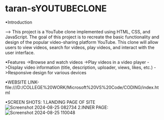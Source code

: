 # taran-sYOUTUBECLONE
•Introduction

--> This project is a YouTube clone implemented using HTML, CSS, and JavaScript. The goal of this project is to recreate the basic functionality and design of the popular video-sharing platform YouTube. This clone will allow users to view videos, search for videos, play videos, and interact with the user interface.


•Features
->Browse and watch videos
->Play videos in a video player
->Display video information (title, description, uploader, views, likes, etc.)
->Responsive design for various devices

•WEBSITE LINK-file:///D:/COLLEGE%20WORK/Microsoft%20VS%20Code/CODING/index.html

•SCREEN SHOTS:
1.LANDING PAGE OF SITE
![Screenshot 2024-08-25 082734](https://github.com/user-attachments/assets/4db7684c-6e60-46d6-b7da-3de147af9f50)
2.INNER PAGE:
![Screenshot 2024-08-25 110048](https://github.com/user-attachments/assets/5c993ea7-e199-4d49-aa73-4690403a3e7a)

